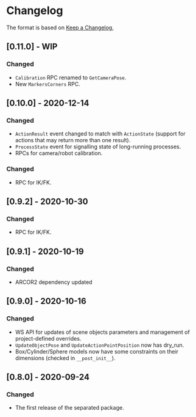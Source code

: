 # Changelog

The format is based on [Keep a Changelog](https://keepachangelog.com/en/1.0.0/),

## [0.11.0] - WIP

### Changed
- `Calibration` RPC renamed to `GetCameraPose`.
- New `MarkersCorners` RPC.

## [0.10.0] - 2020-12-14

### Changed
- `ActionResult` event changed to match with `ActionState` (support for actions that may return more than one result).
- `ProcessState` event for signalling state of long-running processes.
- RPCs for camera/robot calibration.

### Changed
- RPC for IK/FK.

## [0.9.2] - 2020-10-30

### Changed
- RPC for IK/FK.


## [0.9.1] - 2020-10-19

### Changed
- ARCOR2 dependency updated

## [0.9.0] - 2020-10-16

### Changed
- WS API for updates of scene objects parameters and management of project-defined overrides.
- `UpdateObjectPose` and `UpdateActionPointPosition` now has dry_run.
- Box/Cylinder/Sphere models now have some constraints on their dimensions (checked in `__post_init__`).

## [0.8.0] - 2020-09-24
### Changed
- The first release of the separated package.
